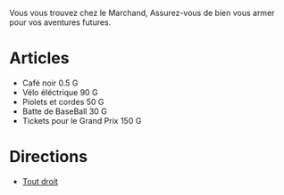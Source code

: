 Vous vous trouvez chez le Marchand, Assurez-vous de bien vous armer pour vos aventures futures.


# Articles
- Café noir 0.5 G
- Vélo éléctrique 90 G
- Piolets et cordes  50 G
- Batte de BaseBall 30 G
- Tickets pour le Grand Prix 150 G



# Directions

- [Tout droit]() 